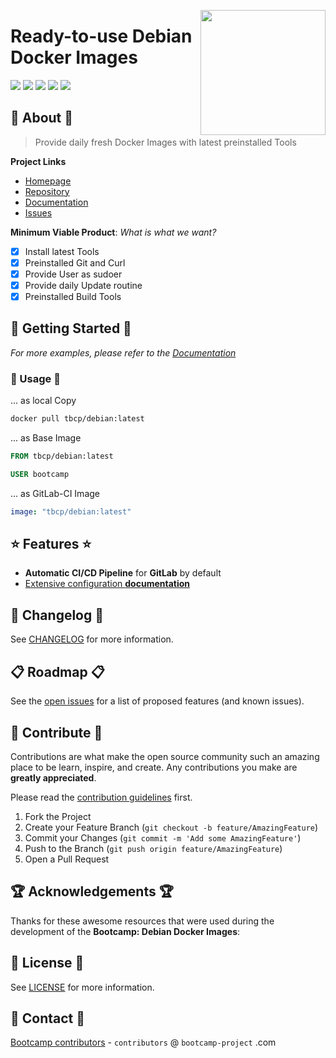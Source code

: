 <!--
MIT License

Copyright (c) 2021 Bootcamp-Project contributors <contributors@bootcamp-project.com>

Permission is hereby granted, free of charge, to any person obtaining a copy
of this software and associated documentation files (the "Software"), to deal
in the Software without restriction, including without limitation the rights
to use, copy, modify, merge, publish, distribute, sublicense, and/or sell
copies of the Software, and to permit persons to whom the Software is
furnished to do so, subject to the following conditions:

The above copyright notice and this permission notice shall be included in all
copies or substantial portions of the Software.

THE SOFTWARE IS PROVIDED "AS IS", WITHOUT WARRANTY OF ANY KIND, EXPRESS OR
IMPLIED, INCLUDING BUT NOT LIMITED TO THE WARRANTIES OF MERCHANTABILITY,
FITNESS FOR A PARTICULAR PURPOSE AND NONINFRINGEMENT. IN NO EVENT SHALL THE
AUTHORS OR COPYRIGHT HOLDERS BE LIABLE FOR ANY CLAIM, DAMAGES OR OTHER
LIABILITY, WHETHER IN AN ACTION OF CONTRACT, TORT OR OTHERWISE, ARISING FROM,
OUT OF OR IN CONNECTION WITH THE SOFTWARE OR THE USE OR OTHER DEALINGS IN THE
SOFTWARE.
-->
<a href="https://bootcamp-project.com/" target="_blank"><img src="https://bootcamp-project.com/tbcp.svg" align="right" height="200" /></a>

# Ready-to-use Debian Docker Images

<img src="https://img.shields.io/docker/v/tbcp/debian?style=for-the-badge" />
<img src="https://img.shields.io/docker/image-size/tbcp/debian?style=for-the-badge" />
<img src="https://img.shields.io/docker/pulls/tbcp/debian?style=for-the-badge" />
<img src="https://img.shields.io/badge/License-MIT-lightgrey?style=for-the-badge" />
<img src="https://img.shields.io/badge/Bootcamp-Project-blue?style=for-the-badge" />

## 🦄 About 🦄

> Provide daily fresh Docker Images with latest preinstalled Tools

**Project Links**

- [Homepage][Repo_Homepage]
- [Repository][Repo_URL]
- [Documentation][Repo_Docs]
- [Issues][Repo_Issues]

**Minimum Viable Product**: *What is what we want?*

- [X] Install latest Tools
- [X] Preinstalled Git and Curl
- [X] Provide User as sudoer
- [X] Provide daily Update routine
- [X] Preinstalled Build Tools

## 🚀 Getting Started 🚀

_For more examples, please refer to the [Documentation][Repo_Docs]_

### 🤩 Usage 🤩

... as local Copy

```bash
docker pull tbcp/debian:latest
```

... as Base Image

```dockerfile
FROM tbcp/debian:latest

USER bootcamp
```

... as GitLab-CI Image

```yml
image: "tbcp/debian:latest"
```

## ⭐️ Features ⭐️

- **Automatic CI/CD Pipeline** for **GitLab** by default
- [Extensive configuration **documentation**][Repo_Docs]

## 📑 Changelog 📑

See [CHANGELOG](CHANGELOG) for more information.

## 📋 Roadmap 📋

See the [open issues][Repo_Issues] for a list of proposed features (and known issues).

## 🤝 Contribute 🤝

Contributions are what make the open source community such an amazing place to be learn, inspire, and create. Any contributions you make are **greatly appreciated**.

Please read the [contribution guidelines][TBCP_Contribution] first.

1. Fork the Project
2. Create your Feature Branch (`git checkout -b feature/AmazingFeature`)
3. Commit your Changes (`git commit -m 'Add some AmazingFeature'`)
4. Push to the Branch (`git push origin feature/AmazingFeature`)
5. Open a Pull Request

## 🏆 Acknowledgements 🏆

Thanks for these awesome resources that were used during the development of the **Bootcamp: Debian Docker Images**:

## 📜 License 📜

See [LICENSE](LICENSE) for more information.

## 💌 Contact 💌

[Bootcamp contributors][TBCP_Homepage] - `contributors` @ `bootcamp-project` .com

<!-- ---------------------------------------------------------------------------------------------------------------------------------- -->
<!-- ---------------------------------------------------------------------------------------------------------------------------------- -->
<!-- ---------------------------------------------------------------------------------------------------------------------------------- -->

[Repo_Homepage]: https://hub.docker.com/r/tbcp/debian
[Repo_URL]: https://gitlab.com/the-bootcamp-project/containers/debian
[Repo_Docs]: https://containers.bootcamp-project.com/#/base_os/debian
[Repo_Issues]: https://gitlab.com/the-bootcamp-project/containers/debian/-/issues
[TBCP_Contribution]: https://bootcamp-project.com/#code_of_conduct
[TBCP_Homepage]: https://bootcamp-project.com

